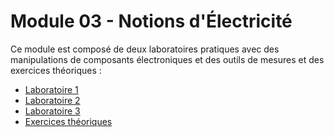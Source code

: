 # Module 03 - Notions d'Électricité

Ce module est composé de deux laboratoires pratiques avec des manipulations de composants électroniques et des outils de mesures et des exercices théoriques :

- [Laboratoire 1](./detail/Module03_LaboratoireNo1.md)
- [Laboratoire 2](./detail/Module03_LaboratoireNo2.md)
- [Laboratoire 3](./detail/Module03_LaboratoireNo3.md)
- [Exercices théoriques](./detail/Module03_NotionsDElectricite_Exercices_Theoriques.md)
